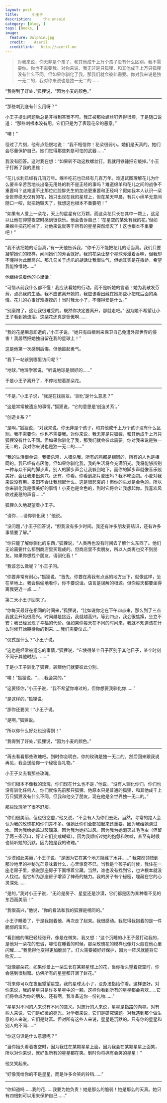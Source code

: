 ```yaml
---
layout: post  
title:      小王子
description:     the unsaid
category: [blog, ]  
tags: [Books, ]  
image:
  feature: Dolphin.jpg
  credit:    Azeril
  creditlink:   http://azeril.me
---
```


> 对我来说，你无非是个孩子，和其他成千上万个孩子没有什么区别。我不需要你。你也不需要我。对你来说，我无非是只狐狸，和其他成千上万只狐狸没有什么不同。但如果你驯化了我，那我们就会彼此需要。你对我来说是独一无二的，我对你来说也是独一无二的……


“我得到了好处，”狐狸说，“因为小麦的颜色。”

***

“那些刺到底有什么用呀？”

小王子提出问题后总是非得到答案不可。我正被那枚螺丝钉弄得很烦，于是随口说道：
“那些刺根本没有用，它们只是为了表现花朵的恶意。”

“噢！”

但过了片刻，他有点怨恨地说：
“我不相信你！花朵很弱小。她们是天真的。她们会尽量保护自己。她们觉得那些刺是可怕的武器……”

我没有回答。这时我在想：“如果转不动这枚螺丝钉，我就用铁锤把它敲掉。”小王子打断了我的思维：

“花儿长刺已经有几百万年。绵羊吃花也已经有几百万年。难道试图理解花儿为什么要辛辛苦苦地长出毫无用处的刺不是正经的事吗？难道绵羊和花儿之间的战争不重要吗？这难道不比那位红脸胖先生的加法更重要和正经吗？假如我本人认识一朵全世界绝无仅有的花，她只出现在我的星球上，但在某天早晨，有只小绵羊无意间随口一咬，就把她毁灭了，我想这也根本不重要吧！”

“如果有人爱上一朵花，天上的星星有亿万颗，而这朵花只长在其中一颗上，这足以让他在仰望夜空时感到很快乐。他会告诉自己：‘在星空的某处有我的花。’但如果绵羊把花吃掉了，对他来说就等于所有的星星突然熄灭了！这也根本不重要吧！”

***

“我不该把她的话当真，”有一天他告诉我，“你千万不能把花儿的话当真。我们只要凝望她们的模样，闻闻她们的芳香就好。我的花朵让整个星球弥漫着香味，但我却不懂得为此而高兴。那几句关于虎爪的胡话让我很生气，但她其实是在撒娇，希望我能怜惜她……”

他继续说着他的心里话：

“可惜从前我什么都不懂！我应该看她的行动，而不是听她的言语！她为我散发芬芳，点亮我的生活。我不应该离开她的，我应该看出藏在她那些小把戏后面的柔情。花儿的心事好难捉摸的！当时我太小了，不懂得爱是什么。”

“别磨蹭了，这让我很难受的。既然你决定要离开，那就走吧。”
因为她不希望让小王子看到她流泪。这朵花还真是骄傲啊……

***

“我的花是瞬息即逝的，”小王子说，“她只有四根刺来保卫自己免遭外部世界的侵害！我居然把她独自留在我的星球上！”

这是他第一次感到后悔。但他鼓起勇气。

“我下一站该到哪里访问呢？”

“地球，”地理学家说，“听说地球是很好的……”

于是小王子离开了，不停地想着那朵花。

***
 

“不是，”小王子说，“我是在找朋友。‘驯化’是什么意思？”

“这是常常被遗忘的事情，”狐狸说，“它的意思是‘创造关系’。”

“创造关系？”

“是啊，”狐狸说，“对我来说，你无非是个孩子，和其他成千上万个孩子没有什么区别。我不需要你。你也不需要我。对你来说，我无非是只狐狸，和其他成千上万只狐狸没有什么不同。但如果你驯化了我，那我们就会彼此需要。你对我来说是独一无二的，我对你来说也是独一无二的……”

“我的生活很单调。我猎杀鸡，人猎杀我。所有的鸡都是相同的，所有的人也是相同的。我已经有点厌倦。但如果你驯化我，我的生活将会充满阳光。我将能够辨别一种与众不同的脚步声。别人的脚步声会让我躲到地下。而你的脚步声就像音乐般美好，会让我走出洞穴。还有，你看。你看到那片麦田吗？我不吃面包。小麦对我来说没有用。麦田不会让我想起什么。这是很悲哀的！但你的头发是金色的。所以你来驯化我是很美好的事情！小麦也是金色的，到时它将会让我想起你。我喜欢风吹过麦穗的声音……”

狐狸久久地凝望着小王子。
 
“请你……请你驯化我！”他说。

“没问题，”小王子回答说，“但我没有多少时间。我还有许多朋友要结识，还有许多事情要了解。”

“你只能了解你驯化的东西，”狐狸说，“人类再也没有时间去了解什么东西了。他们无论需要什么都到商店里买现成的。但商店里不卖朋友，所以人类再也交不到朋友。如果你想找个朋友，请驯化我！”

“我该怎么做呢？”小王子问。

“你要非常有耐心，”狐狸说，“首先，你要在离我有点远的地方坐下，就像这样，坐在草地上。我会偷偷地看你，你不要说话。语言是误解的根源。但你每天都要坐得离我更近一点……”

第二天小王子回来了。

“你每天最好在相同的时间来，”狐狸说，“比如说你定在下午四点来，那么到了三点我就会开始很高兴。时间越是接近，我就越高兴。等到四点，我会很焦躁，坐立不安；我已经发现了幸福的代价。但如果你每天在不同的时间来，我就不知道该在什么时候开始期待你的到来……我们需要仪式。”

“仪式是什么？”小王子说。

“这也是经常被遗忘的事情，”狐狸说，“它使得某个日子区别于其他日子，某个时刻不同于其他时刻。......”

于是小王子驯化了狐狸。转眼他们就要彼此分别。

“唉！”狐狸说，“……我会哭的。”

“这要怪你，”小王子说，“我不希望你难过的，但你想要我驯化你……”

“是这样的，”狐狸说。

“那你还要哭！”小王子说。

“是啊，”狐狸说。

“所以你什么好处也没得到！”

“我得到了好处，”狐狸说，“因为小麦的颜色。”

***

“再去看看那些玫瑰吧。到时你会明白，你的玫瑰是独一无二的。然后回来跟我说再见，我会送给你一个秘密当礼物。”

小王子又去看那些玫瑰。

“你们根本不像我的玫瑰，你们现在什么也不是，”他说，“没有人驯化你们，你们也没有驯化任何人。你们就像先前那只狐狸。他原本只是普通的狐狸，和其他成千上万只狐狸没有什么不同。但我和他交了朋友，现在他是全世界独一无二的。”

那些玫瑰听了很不舒服。

“你们很美丽，但也很空虚，”他又说，“不会有人为你们去死。当然，寻常的路人会认为我的玫瑰花和你们差不多。但她比你们全部加起来还重要，因为我给她浇过水。因为我给她盖过玻璃罩。因为我为她挡过风。因为我为她消灭过毛毛虫（但留了两三条活口，好让它们变成蝴蝶）。因为我倾听过她的抱怨和吹嘘，甚至有时候也倾听她的沉默。因为她是我的玫瑰。”

***

“沙漠如此美丽，”小王子说，“是因为它在某个地方隐藏了水井……”
我突然领悟到那沙地里的神秘光芒意味着什么，心里惊奇不已。当我是个孩子的时候，我住在一座老房子里，据说那座房子下面埋着宝藏。当然，谁也没有找到它，也许根本就没人找过。但它却为那座房子增添了神奇的魅力。我的房子有个秘密，埋藏在它的心灵深处……

“是的，”我对小王子说，“无论是房子、星星还是沙漠，它们都是因为某种看不见的东西而美丽！”

“我很高兴，”他说，“你的看法和我的狐狸是相同的。”

小王子睡着了，于是我抱着他，再次走了起来。我很感动。我觉得我抱着的是一件脆弱的宝贝。

 “看到他的嘴巴轻轻张开，像是在微笑，我又想：“这个沉睡的小王子最打动我的，是他对一朵花的忠诚，哪怕在睡着的时候，那朵玫瑰花的模样也像灯火般在他心里闪耀……”我觉得他变得更加脆弱了。灯火需要被好好保护，因为一阵风就能将它吹灭……

“就像那朵花，如果你爱上一朵生长在某颗星球上的花，当你抬头望着夜空时，你会感到很甜蜜。仿佛所有的星星都开满了鲜花。”

“将来你可以在夜里望望星空。我的星球太小了，没办法指给你看。这样更好。对你来说，我的星星只是许多星星中的一颗。这样你看到所有的星星都会喜欢……它们将会成为你的朋友。还有啊，我准备送你一份礼物……”

“星星对不同的人来说有不同的意义。对旅行的人来说，星星是指路的向导。对有些人来说，它们是细微的亮光。对学者来说，它们是研究课题。对我遇到那个做生意的人来说，它们是财富。但对所有这些人来说，星星是沉默的。只有你的星星和别人的不同……”

“你这句话是什么意思呢？”

“当你抬头看着夜空时，因为我住在某颗星星上面，因为我会在某颗星星上面笑，所以对你来说，就好象所有的星星都在笑。到时你将拥有会笑的星星！”

他又笑起来。

“好像我给你的不是星星，而是许多会笑的铃铛……”

*** 
 
 “你知道吗……我的花……我要为她负责！她是那么的脆弱！她是那么的天真。她只有四根刺可以用来保护自己……”

 